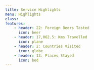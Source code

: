 ```yaml
---
title: Service Highlights
menu: Highlights
class:
features:
	- header: 22: Foreign Beers Tasted
	  icon: beer
	- header: 17,062.5: Kms Travelled
	  icon: plane
	- header: 2: Countries Visited
	  icon: globe
	- header: 13: Places Stayed
	  icon: bed
---
```

